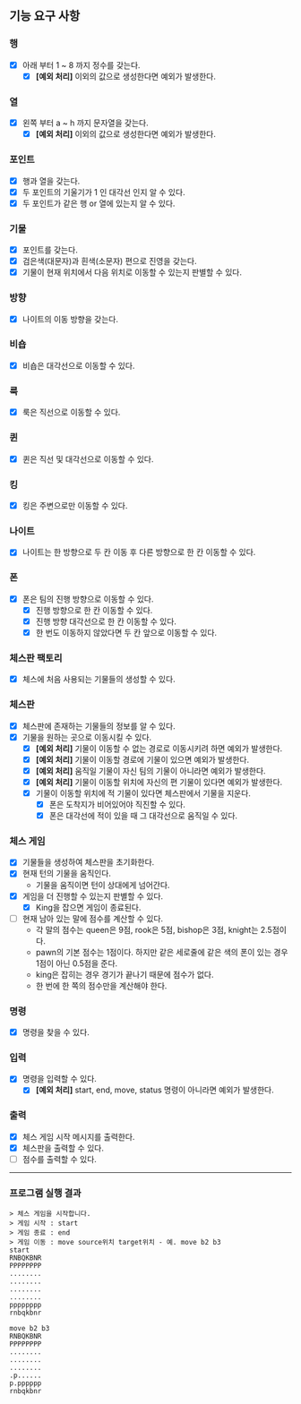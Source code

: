 ## 기능 요구 사항

### 행
- [x] 아래 부터 1 ~ 8 까지 정수를 갖는다.
  - [x] **[예외 처리]** 이외의 값으로 생성한다면 예외가 발생한다.

### 열
- [x] 왼쪽 부터 a ~ h 까지 문자열을 갖는다.
  - [x] **[예외 처리]** 이외의 값으로 생성한다면 예외가 발생한다.

### 포인트
- [x] 행과 열을 갖는다.
- [x] 두 포인트의 기울기가 1 인 대각선 인지 알 수 있다.
- [x] 두 포인트가 같은 행 or 열에 있는지 알 수 있다.

### 기물
- [x] 포인트를 갖는다.
- [x] 검은색(대문자)과 흰색(소문자) 편으로 진영을 갖는다.
- [x] 기물이 현재 위치에서 다음 위치로 이동할 수 있는지 판별할 수 있다.

### 방향
- [x] 나이트의 이동 방향을 갖는다.

### 비숍
- [x] 비숍은 대각선으로 이동할 수 있다.

### 룩
- [x] 룩은 직선으로 이동할 수 있다.

### 퀸
- [x] 퀸은 직선 및 대각선으로 이동할 수 있다.

### 킹
- [x] 킹은 주변으로만 이동할 수 있다.

### 나이트
- [x] 나이트는 한 방향으로 두 칸 이동 후 다른 방향으로 한 칸 이동할 수 있다.

### 폰
- [x] 폰은 팀의 진행 방향으로 이동할 수 있다.
  - [x] 진행 방향으로 한 칸 이동할 수 있다.
  - [x] 진행 방향 대각선으로 한 칸 이동할 수 있다.
  - [x] 한 번도 이동하지 않았다면 두 칸 앞으로 이동할 수 있다.

### 체스판 팩토리
- [x] 체스에 처음 사용되는 기물들의 생성할 수 있다.

### 체스판
- [x] 체스판에 존재하는 기물들의 정보를 알 수 있다.
- [x] 기물을 원하는 곳으로 이동시킬 수 있다.
  - [x] **[예외 처리]** 기물이 이동할 수 없는 경로로 이동시키려 하면 예외가 발생한다.
  - [x] **[예외 처리]** 기물이 이동할 경로에 기물이 있으면 예외가 발생한다. 
  - [x] **[예외 처리]** 움직일 기물이 자신 팀의 기물이 아니라면 예외가 발생한다.
  - [x] **[예외 처리]** 기물이 이동할 위치에 자신의 편 기물이 있다면 예외가 발생한다.
  - [x] 기물이 이동할 위치에 적 기물이 있다면 체스판에서 기물을 지운다.
    - [x] 폰은 도착지가 비어있어야 직진할 수 있다.
    - [x] 폰은 대각선에 적이 있을 때 그 대각선으로 움직일 수 있다.

### 체스 게임
- [x] 기물들을 생성하여 체스판을 초기화한다.
- [x] 현재 턴의 기물을 움직인다.
  - 기물을 움직이면 턴이 상대에게 넘어간다.
- [x] 게임을 더 진행할 수 있는지 판별할 수 있다.
  - [x] King을 잡으면 게임이 종료된다.
- [ ] 현재 남아 있는 말에 점수를 계산할 수 있다.
  - 각 말의 점수는 queen은 9점, rook은 5점, bishop은 3점, knight는 2.5점이다.
  - pawn의 기본 점수는 1점이다. 하지만 같은 세로줄에 같은 색의 폰이 있는 경우 1점이 아닌 0.5점을 준다.
  - king은 잡히는 경우 경기가 끝나기 때문에 점수가 없다.
  - 한 번에 한 쪽의 점수만을 계산해야 한다.

### 명령
- [x] 명령을 찾을 수 있다.

### 입력
- [x] 명령을 입력할 수 있다.
  - [x] **[예외 처리]** start, end, move, status 명령이 아니라면 예외가 발생한다.

### 출력
- [x] 체스 게임 시작 메시지를 출력한다.
- [x] 체스판을 출력할 수 있다.
- [ ] 점수를 출력할 수 있다.

---

### 프로그램 실행 결과

```shell
> 체스 게임을 시작합니다.
> 게임 시작 : start
> 게임 종료 : end
> 게임 이동 : move source위치 target위치 - 예. move b2 b3
start
RNBQKBNR
PPPPPPPP
........
........
........
........
pppppppp
rnbqkbnr

move b2 b3
RNBQKBNR
PPPPPPPP
........
........
........
.p......
p.pppppp
rnbqkbnr
```
